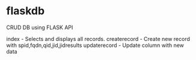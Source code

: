 # flaskdb
CRUD DB using FLASK API 

index - Selects and displays all records.
createrecord - Create new record with spid,fqdn,qid,jid,jidresults
updaterecord - Update column with new data
